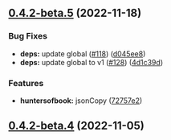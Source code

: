 ## [0.4.2-beta.5](https://github.com/huntersofbook/huntersofbook/compare/v0.4.2-beta.4...v0.4.2-beta.5) (2022-11-18)


### Bug Fixes

* **deps:** update global ([#118](https://github.com/huntersofbook/huntersofbook/issues/118)) ([d045ee8](https://github.com/huntersofbook/huntersofbook/commit/d045ee85c82c6d75f84e81e7baa784fd4eb9e829))
* **deps:** update global to v1 ([#128](https://github.com/huntersofbook/huntersofbook/issues/128)) ([4d1c39d](https://github.com/huntersofbook/huntersofbook/commit/4d1c39dbdec470071add549d4869540ccf7f62e5))


### Features

* **huntersofbook:** jsonCopy ([72757e2](https://github.com/huntersofbook/huntersofbook/commit/72757e258ee029e37032310416186ef60719676d))



## [0.4.2-beta.4](https://github.com/huntersofbook/huntersofbook/compare/v0.4.1...v0.4.2-beta.4) (2022-11-05)



